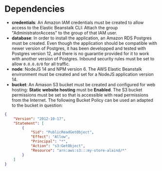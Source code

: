 # Dependencies

* **credentials**: An Amazon IAM credentials must be created to allow access to the Elastic Beanstalk CLI: Attach the group "AdministratorAccess" to the group of that IAM user.
* **database**: In order to install the application, an Amazon RDS Postgres must be created. Even though the application should be compatible with newer version of Postgres, it has been developped and tested with Postgres version 12, and there is no guarantie provided for it to work with another version of Postgres. Inbound security rules must be set to allow `0.0.0.0/0` for all traffic.
* **node**: NodeJS 14 and NPM version 6. The AWS Elastic Beanstalk environment must be created and set for a NodeJS application version 14.
* **bucket**: An Amason S3 bucket must be created and configured for web hosting: **Static website hosting** must be **Enabled**. The S3 bucket permissions must be set so that is accessible with read permissions from the Internet. The following Bucket Policy can be used an adapted to the bucket in question:

```json
{
    "Version": "2012-10-17",
    "Statement": [
        {
            "Sid": "PublicReadGetObject",
            "Effect": "Allow",
            "Principal": "*",
            "Action": "s3:GetObject",
            "Resource": "arn:aws:s3:::my-store-alaind/*"
        }
    ]
}
```
